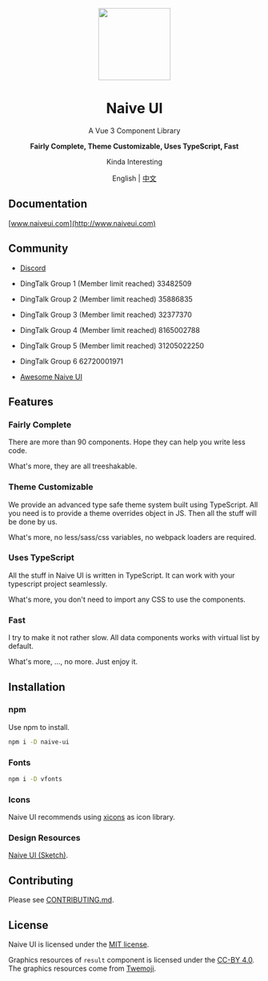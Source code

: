<p align="center">
  <img width="144px" src="https://naiveui.oss-cn-hongkong.aliyuncs.com/naivelogo.svg" />
</p>

<h1 align="center">Naive UI</h1>
<p align="center">A Vue 3 Component Library</p>
<p align="center"><b>Fairly Complete, Theme Customizable, Uses TypeScript, Fast</b></p>
<p align="center">Kinda Interesting</p>

<p align="center">English | <a href="README.zh-CN.md">中文</a></p>

## Documentation

[www.naiveui.com](http://www.naiveui.com)

## Community

- [Discord](https://discord.gg/Pqv7Mev5Dd)
- DingTalk Group 1 (Member limit reached) 33482509
- DingTalk Group 2 (Member limit reached) 35886835
- DingTalk Group 3 (Member limit reached) 32377370
- DingTalk Group 4 (Member limit reached) 8165002788
- DingTalk Group 5 (Member limit reached) 31205022250
- DingTalk Group 6 62720001971

- [Awesome Naive UI](https://github.com/naive-ui/awesome-naive)

## Features

### Fairly Complete

There are more than 90 components. Hope they can help you write less code.

What's more, they are all treeshakable.

### Theme Customizable

We provide an advanced type safe theme system built using TypeScript. All you need is to provide a theme overrides object in JS. Then all the stuff will be done by us.

What's more, no less/sass/css variables, no webpack loaders are required.

### Uses TypeScript

All the stuff in Naive UI is written in TypeScript. It can work with your typescript project seamlessly.

What's more, you don't need to import any CSS to use the components.

### Fast

I try to make it not rather slow. All data components works with virtual list by default.

What's more, ..., no more. Just enjoy it.

## Installation

### npm

Use npm to install.

```bash
npm i -D naive-ui
```

### Fonts

```bash
npm i -D vfonts
```

### Icons

Naive UI recommends using [xicons](https://www.xicons.org) as icon library.

### Design Resources

[Naive UI (Sketch)](https://naive-ui.oss-accelerate.aliyuncs.com/NaiveUI-Design-Library-en-US.sketch).

## Contributing

Please see [CONTRIBUTING.md](https://github.com/tusen-ai/naive-ui/blob/main/CONTRIBUTING.md).

## License

Naive UI is licensed under the [MIT license](https://opensource.org/licenses/MIT).

Graphics resources of `result` component is licensed under the [CC-BY 4.0](https://creativecommons.org/licenses/by/4.0/). The graphics resources come from [Twemoji](https://github.com/twitter/twemoji).
